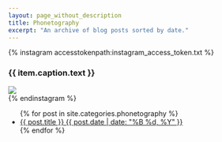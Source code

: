 ```yaml
---
layout: page_without_description
title: Phonetography
excerpt: "An archive of blog posts sorted by date."
---
```


{% instagram accesstokenpath:instagram_access_token.txt %}
  <div>
    <h3>{{ item.caption.text }}</h3>
    <img src="{{ item.images.standard_resolution.url }}" />
  </div>
{% endinstagram %}

<ul class="post-list">
{% for post in site.categories.phonetography %}
  <li><article><a href="{{ site.url }}{{ post.url }}">{{ post.title }} <span class="entry-date"><time datetime="{{ post.date | date_to_xmlschema }}">{{ post.date | date: "%B %d, %Y" }}</time></span></a></article></li>
{% endfor %}
</ul>
